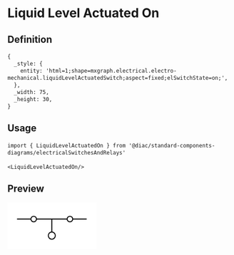 # Liquid Level Actuated On

## Definition

```
{
  _style: { 
    entity: 'html=1;shape=mxgraph.electrical.electro-mechanical.liquidLevelActuatedSwitch;aspect=fixed;elSwitchState=on;',
  },
  _width: 75,
  _height: 30,
}
```

## Usage

```
import { LiquidLevelActuatedOn } from '@diac/standard-components-diagrams/electricalSwitchesAndRelays'

<LiquidLevelActuatedOn/>
```

## Preview

<img src="./liquid-level-actuated-on.png" width="200"/>
